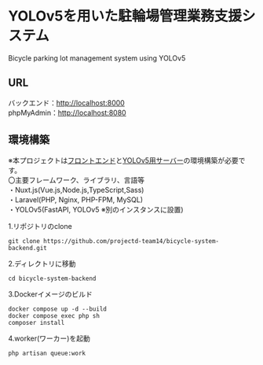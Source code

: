 # YOLOv5を用いた駐輪場管理業務支援システム
Bicycle parking lot management system using YOLOv5  
## URL
バックエンド：[http://localhost:8000](http://localhost:8000)  
phpMyAdmin：[http://localhost:8080](http://localhost:8080)  
## 環境構築  
※本プロジェクトは[フロントエンド](https://github.com/projectd-team14/bicycle-system-frontend)と[YOLOv5用サーバー](https://github.com/projectd-team14/yolov5-server)の環境構築が必要です。  
〇主要フレームワーク、ライブラリ、言語等  
・Nuxt.js(Vue.js,Node.js,TypeScript,Sass)  
・Laravel(PHP, Nginx, PHP-FPM, MySQL)  
・YOLOv5(FastAPI, YOLOv5 ※別のインスタンスに設置)  
  
1.リポジトリのclone
```
git clone https://github.com/projectd-team14/bicycle-system-backend.git
```
2.ディレクトリに移動
```
cd bicycle-system-backend
```
3.Dockerイメージのビルド
```
docker compose up -d --build
docker compose exec php sh
composer install
```
4.worker(ワーカー)を起動
```
php artisan queue:work
```












